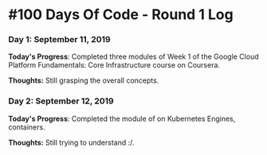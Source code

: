 # #100 Days Of Code - Round 1 Log 

### Day 1: September 11, 2019 

**Today's Progress**: Completed three modules of Week 1 of the Google Cloud Platform Fundamentals: Core Infrastructure course on Coursera.

**Thoughts:** Still grasping the overall concepts. 

<!---**Link to work:** [Calculator App](http://www.example.com)--->


### Day 2: September 12, 2019 

**Today's Progress**: Completed the module of on Kubernetes Engines, containers.

**Thoughts:** Still trying to understand :/. 
